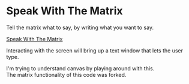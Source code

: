 # Speak With The Matrix

Tell the matrix what to say, by writing what you want to say.

<a href="https://speak-with-the-matrix.pages.dev/">Speak With The Matrix</a>

Interacting with the screen will bring up a text window that lets the user type.

I'm trying to understand canvas by playing around with this. <br/>
The matrix functionality of this code was forked.
